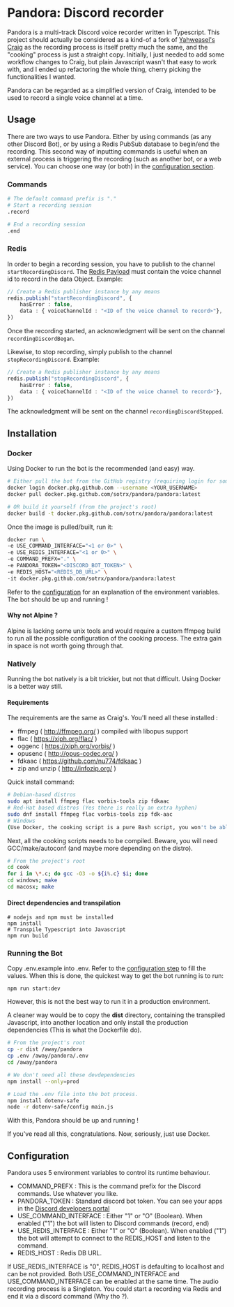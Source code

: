# Pandora: Discord recorder

Pandora is a multi-track Discord voice recorder written in Typescript. This project should actually be considered as a kind-of a fork of
[Yahweasel's Craig](https://github.com/Yahweasel/craig) as the recording process is itself pretty much the same, and the
"cooking" process is just a straight copy. Initially, I just needed to add some workflow changes to Craig, but plain
Javascript wasn't that easy to work with, and I ended up refactoring the whole thing, cherry picking
the functionalities I wanted.

Pandora can be regarded as a simplified version of Craig, intended to be used to record a single voice channel at a time.

## Usage

There are two ways to use Pandora. Either by using commands (as any other Discord Bot), or by using a Redis PubSub
database to begin/end the recording. This second way of inputting commands is useful when an external process is
triggering the recording (such as another bot, or a web service). You can choose one way (or both) in the
[configuration section](#configuration).

### Commands

```bash
# The default command prefix is "."
# Start a recording session
.record

# End a recording session
.end
```

### Redis

In order to begin a recording session, you have to publish to the channel `startRecordingDiscord`. The [Redis Payload](#redis-message)
must contain the voice channel id to record in the data Object.
Example: 
```ts
// Create a Redis publisher instance by any means
redis.publish("startRecordingDiscord", {
    hasError : false,
    data : { voiceChannelId : "<ID of the voice channel to record>"},    
})
```
Once the recording started, an acknowledgment will be sent on the channel `recordingDiscordBegan`.

Likewise, to stop recording, simply publish to the channel `stopRecordingDiscord`.
 Example: 
 ```ts
 // Create a Redis publisher instance by any means
 redis.publish("stopRecordingDiscord", {
     hasError : false,
     data : { voiceChannelId : "<ID of the voice channel to record>"},    
 })
 ```
The acknowledgment will be sent on the channel `recordingDiscordStopped`.

## Installation

### Docker
Using Docker to run the bot is the recommended (and easy) way.
```sh
# Either pull the bot from the GitHub registry (requiring login for some reason)
docker login docker.pkg.github.com --username <YOUR_USERNAME>
docker pull docker.pkg.github.com/sotrx/pandora/pandora:latest

# OR build it yourself (from the project's root)
docker build -t docker.pkg.github.com/sotrx/pandora/pandora:latest
```
Once the image is pulled/built, run it:

```sh
docker run \
-e USE_COMMAND_INTERFACE="<1 or 0>" \
-e USE_REDIS_INTERFACE="<1 or 0>" \
-e COMMAND_PREFX="." \
-e PANDORA_TOKEN="<DISCORD_BOT_TOKEN>" \
-e REDIS_HOST="<REDIS_DB_URL>" \
-it docker.pkg.github.com/sotrx/pandora/pandora:latest
```
Refer to the [configuration](#configuration) for an explanation of the environment variables.
The bot should be up and running !

#### Why not Alpine ? 
Alpine is lacking some unix tools and would require a custom ffmpeg build to run all the possible configuration of the
cooking process. The extra gain in space is not worth going through that.  

### Natively
Running the bot natively is a bit trickier, but not that difficult. Using Docker is a better way still. 

#### Requirements

The requirements are the same as Craig's. 
You'll need all these installed : 
+ ffmpeg ( http://ffmpeg.org/ ) compiled with libopus support
+ flac ( https://xiph.org/flac/ )
+ oggenc ( https://xiph.org/vorbis/ )
+ opusenc ( http://opus-codec.org/ )
+ fdkaac ( https://github.com/nu774/fdkaac )
+ zip and unzip ( http://infozip.org/ )

Quick install command: 
```sh
# Debian-based distros
sudo apt install ffmpeg flac vorbis-tools zip fdkaac
# Red-Hat based distros (Yes there is really an extra hyphen)
sudo dnf install ffmpeg flac vorbis-tools zip fdk-aac
# Windows
(Use Docker, the cooking script is a pure Bash script, you won't be able to run it anyway) 
```

Next, all the cooking scripts needs to be compiled. Beware, you will need GCC/make/autoconf
(and maybe more depending on the distro).
```sh
# From the project's root
cd cook
for i in \*.c; do gcc -O3 -o ${i%.c} $i; done
cd windows; make
cd macosx; make
```

#### Direct dependencies and transpilation

```
# nodejs and npm must be installed
npm install
# Transpile Typescript into Javascript
npm run build
```

### Running the Bot

Copy .env.example into .env. Refer to the [configuration step](#configuration) to fill the values. 
When this is done, the quickest way to get the bot running is to run:
   
    npm run start:dev
    
However, this is not the best way to run it in a production environment. 

A cleaner way would be to copy the **dist** directory, containing the transpiled Javascript, into another location and
only install the production dependencies (This is what the Dockerfile do).
```sh
# From the project's root
cp -r dist /away/pandora
cp .env /away/pandora/.env
cd /away/pandora

# We don't need all these devdependencies 
npm install --only=prod

# Load the .env file into the bot process.
npm install dotenv-safe
node -r dotenv-safe/config main.js
```
With this, Pandora should be up and running ! 

If you've read all this, congratulations. Now, seriously, just use Docker. 

## Configuration

Pandora uses 5 environment variables to control its runtime behaviour.

+ COMMAND_PREFX : This is the command prefix for the Discord commands. Use whatever you like.
+ PANDORA_TOKEN : Standard discord bot token. You can see your apps in the [Discord developers portal](https://discord.com/developers/applications)
+ USE_COMMAND_INTERFACE : Either "1" or "O" (Boolean). When enabled ("1") the bot will listen to Discord commands (<prefix>record, <prefix>end)
+ USE_REDIS_INTERFACE : Either "1" or "O" (Boolean). When enabled ("1") the bot will attempt to connect to the REDIS_HOST and listen to the command.
+ REDIS_HOST : Redis DB URL.

If USE_REDIS_INTERFACE is "0", REDIS_HOST is defaulting to localhost and can be not provided.
Both USE_COMMAND_INTERFACE and USE_COMMAND_INTERFACE can be enabled at the same time. The audio recording process is a Singleton. 
You could start a recording via Redis and end it via a discord command (Why tho ?).







